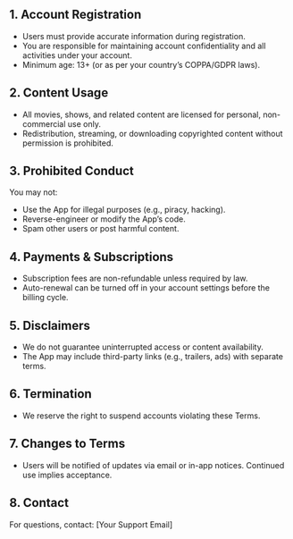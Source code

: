 ## 1. Account Registration

- Users must provide accurate information during registration.
- You are responsible for maintaining account confidentiality and all activities under your account.
- Minimum age: 13+ (or as per your country’s COPPA/GDPR laws).

## 2. Content Usage

- All movies, shows, and related content are licensed for personal, non-commercial use only.
- Redistribution, streaming, or downloading copyrighted content without permission is prohibited.

## 3. Prohibited Conduct

You may not:

- Use the App for illegal purposes (e.g., piracy, hacking).
- Reverse-engineer or modify the App’s code.
- Spam other users or post harmful content.

## 4. Payments & Subscriptions

- Subscription fees are non-refundable unless required by law.
- Auto-renewal can be turned off in your account settings before the billing cycle.

## 5. Disclaimers

- We do not guarantee uninterrupted access or content availability.
- The App may include third-party links (e.g., trailers, ads) with separate terms.

## 6. Termination

- We reserve the right to suspend accounts violating these Terms.

## 7. Changes to Terms

- Users will be notified of updates via email or in-app notices. Continued use implies acceptance.

## 8. Contact

For questions, contact: [Your Support Email]
